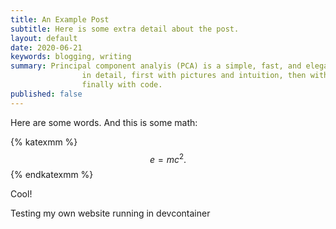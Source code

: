 ```yaml
---
title: An Example Post
subtitle: Here is some extra detail about the post.
layout: default
date: 2020-06-21
keywords: blogging, writing
summary: Principal component analyis (PCA) is a simple, fast, and elegant linear method for data analysis. I explore PCA
                in detail, first with pictures and intuition, then with linear algebra and detailed derivations, and
                finally with code.
published: false
---
```


Here are some words. And this is some math:

{% katexmm %}
$$
e = mc^2. \tag{1}
$$
{% endkatexmm %}

Cool!

Testing my own website running in devcontainer

